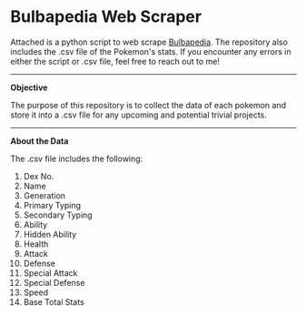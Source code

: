 # Bulbapedia Web Scraper

Attached is a python script to web scrape [Bulbapedia](https://bulbapedia.bulbagarden.net/wiki/Main_Page). The repository also includes the .csv file of the Pokemon's stats. If you encounter any errors in either the script or .csv file, feel free to reach out to me!

___

**Objective**

The purpose of this repository is to collect the data of each pokemon and store it into a .csv file for any upcoming and potential trivial projects. 

___

**About the Data**

The .csv file includes the following:
1. Dex No.
2. Name
3. Generation
4. Primary Typing
5. Secondary Typing
6. Ability
7. Hidden Ability
8. Health
9. Attack
10. Defense
11. Special Attack
12. Special Defense
13. Speed
14. Base Total Stats
